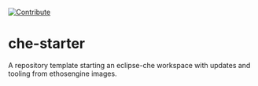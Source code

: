 [![Contribute](https://www.eclipse.org/che/contribute.svg)](https://code.ethosengine.com/#{{GITHUB_REPO_URL}})

# che-starter
A repository template starting an eclipse-che workspace with updates and tooling from ethosengine images. 
